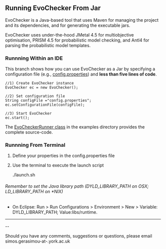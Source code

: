 ## Running EvoChecker From Jar

EvoChecker is a Java-based tool that uses Maven for managing the project and its dependencies, and for generating the executable jars.

EvoChecker uses under-the-hood JMetal 4.5 for multiobjective optimisation, PRISM 4.5 for probabilistic model checking, and Antl4 for parsing the probabilistic model templates.

### Runnning Within an IDE

This branch shows how you can use EvoChecker as a Jar by specifying a configuration file (e.g., [config.properties](https://github.com/gerasimou/EvoChecker/blob/evoCheckerJar/config.properties)) and **less than five lines of code**. 

    //1) Create EvoChecker instance
    EvoChecker ec = new EvoChecker();
		
    //2) Set configuration file
    String configFile ="config.properties"; 
    ec.setConfigurationFile(configFile);
		
    //3) Start EvoChecker
    ec.start();		
    
The [EvoCheckerRunner class](https://github.com/gerasimou/EvoChecker/blob/evoCheckerJar/src/examples/EvoCheckerRunner.java) in the examples directory provides the complete source-code.


### Runnning From Terminal

1) Define your properties in the config.properties file

2) Use the terminal to execute the launch script

     ./launch.sh



###### Remember to set the Java library path (DYLD\_LIBRARY\_PATH on OSX; LD\_LIBRARY\_PATH on *NIX)
* On Eclipse: Run > Run Configurations > Environment > New > Variable: DYLD_LIBRARY_PATH; Value:libs/runtime.



---
--

Should you have any comments, suggestions or questions, please email simos.gerasimou-at-.york.ac.uk
